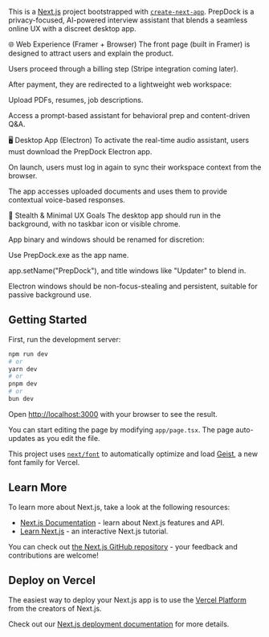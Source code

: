 This is a [Next.js](https://nextjs.org) project bootstrapped with [`create-next-app`](https://nextjs.org/docs/app/api-reference/cli/create-next-app).
PrepDock is a privacy-focused, AI-powered interview assistant that blends a seamless online UX with a discreet desktop app.

🌐 Web Experience (Framer + Browser)
The front page (built in Framer) is designed to attract users and explain the product.

Users proceed through a billing step (Stripe integration coming later).

After payment, they are redirected to a lightweight web workspace:

Upload PDFs, resumes, job descriptions.

Access a prompt-based assistant for behavioral prep and content-driven Q&A.

🖥️ Desktop App (Electron)
To activate the real-time audio assistant, users must download the PrepDock Electron app.

On launch, users must log in again to sync their workspace context from the browser.

The app accesses uploaded documents and uses them to provide contextual voice-based responses.

🥷 Stealth & Minimal UX Goals
The desktop app should run in the background, with no taskbar icon or visible chrome.

App binary and windows should be renamed for discretion:

Use PrepDock.exe as the app name.

app.setName("PrepDock"), and title windows like "Updater" to blend in.

Electron windows should be non-focus-stealing and persistent, suitable for passive background use.



## Getting Started

First, run the development server:

```bash
npm run dev
# or
yarn dev
# or
pnpm dev
# or
bun dev
```

Open [http://localhost:3000](http://localhost:3000) with your browser to see the result.

You can start editing the page by modifying `app/page.tsx`. The page auto-updates as you edit the file.

This project uses [`next/font`](https://nextjs.org/docs/app/building-your-application/optimizing/fonts) to automatically optimize and load [Geist](https://vercel.com/font), a new font family for Vercel.

## Learn More

To learn more about Next.js, take a look at the following resources:

- [Next.js Documentation](https://nextjs.org/docs) - learn about Next.js features and API.
- [Learn Next.js](https://nextjs.org/learn) - an interactive Next.js tutorial.

You can check out [the Next.js GitHub repository](https://github.com/vercel/next.js) - your feedback and contributions are welcome!

## Deploy on Vercel

The easiest way to deploy your Next.js app is to use the [Vercel Platform](https://vercel.com/new?utm_medium=default-template&filter=next.js&utm_source=create-next-app&utm_campaign=create-next-app-readme) from the creators of Next.js.

Check out our [Next.js deployment documentation](https://nextjs.org/docs/app/building-your-application/deploying) for more details.
